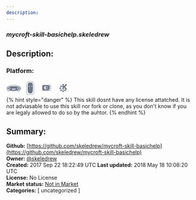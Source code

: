 ```yaml
---
description: 
---
```


### _mycroft-skill-basichelp.skeledrew_  
## Description:  
  
  
  
### Platform:  
 ![Mark I](../.gitbook/assets/mark-1-icon.png)  ![Mark II](../.gitbook/assets/mark-2-icon.png)  ![Picroft](../.gitbook/assets/picroft-icon.png)  ![plasmoid](../.gitbook/assets/kde.png)   
{% hint style="danger" %}
This skill dosnt have any license attatched. It is not adviasable to use this skill nor fork or clone, as you don't know if you are legaly allowed to do so by the auhtor.
{% endhint %}
  
## Summary:  
**Github:** [https://github.com/skeledrew/mycroft-skill-basichelp](https://github.com/skeledrew/mycroft-skill-basichelp)  
**Owner:** [@skeledrew](https://github.com/skeledrew)  
**Created:** 2017 Sep 22 18:22:49 UTC  **Last updated:** 2018 May 18 10:08:20 UTC  
**License:** No License  
**Market status:** [Not in Market](https://market.mycroft.ai/skill/)  
**Categories:** [ uncategorized ]   

